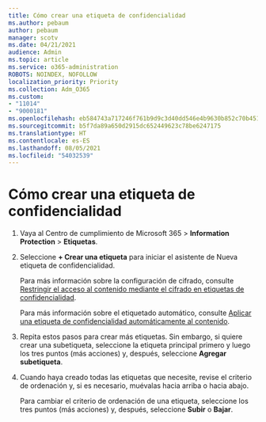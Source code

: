 ```yaml
---
title: Cómo crear una etiqueta de confidencialidad
ms.author: pebaum
author: pebaum
manager: scotv
ms.date: 04/21/2021
audience: Admin
ms.topic: article
ms.service: o365-administration
ROBOTS: NOINDEX, NOFOLLOW
localization_priority: Priority
ms.collection: Adm_O365
ms.custom:
- "11014"
- "9000181"
ms.openlocfilehash: eb584743a717246f761b9d9c3d40dd546e4b9630b852c70b45165edcc29e5859
ms.sourcegitcommit: b5f7da89a650d2915dc652449623c78be6247175
ms.translationtype: HT
ms.contentlocale: es-ES
ms.lasthandoff: 08/05/2021
ms.locfileid: "54032539"
---
```

# <a name="how-to-create-a-sensitivity-label"></a>Cómo crear una etiqueta de confidencialidad

1. Vaya al Centro de cumplimiento de Microsoft 365 > **Information Protection** > **Etiquetas**.

1. Seleccione **+ Crear una etiqueta** para iniciar el asistente de Nueva etiqueta de confidencialidad.

    Para más información sobre la configuración de cifrado, consulte [Restringir el acceso al contenido mediante el cifrado en etiquetas de confidencialidad](https://go.microsoft.com/fwlink/?linkid=2106331).

    Para más información sobre el etiquetado automático, consulte [Aplicar una etiqueta de confidencialidad automáticamente al contenido](https://go.microsoft.com/fwlink/?linkid=2105837).

1. Repita estos pasos para crear más etiquetas. Sin embargo, si quiere crear una subetiqueta, seleccione la etiqueta principal primero y luego los tres puntos (más acciones) y, después, seleccione **Agregar subetiqueta**.

1. Cuando haya creado todas las etiquetas que necesite, revise el criterio de ordenación y, si es necesario, muévalas hacia arriba o hacia abajo. 
    
    Para cambiar el criterio de ordenación de una etiqueta, seleccione los tres puntos (más acciones) y, después, seleccione **Subir** o **Bajar**.
